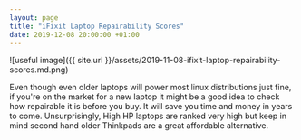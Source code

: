 ```yaml
---
layout: page
title: "iFixit Laptop Repairability Scores"
date: 2019-12-08 20:00:00 +01:00
---
```


![useful image]({{ site.url }}/assets/2019-11-08-ifixit-laptop-repairability-scores.md.png)

Even though even older laptops will power most linux distributions just fine, if you're on the market for a new laptop it might be a good idea to check how repairable it is before you buy. It will save you time and money in years to come. Unsurprisingly, High HP laptops are ranked very high but keep in mind second hand older Thinkpads are a great affordable alternative. 

